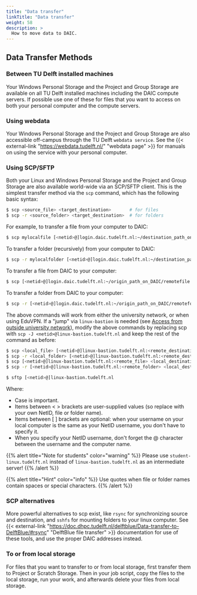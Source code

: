```yaml
---
title: "Data transfer"
linkTitle: "Data transfer"
weight: 58
description: >
  How to move data to DAIC.
---
```


## Data Transfer Methods

### Between TU Delft installed machines 

Your Windows Personal Storage and the Project and Group Storage are available on all TU Delft installed machines including the DAIC compute servers. If possible use one of these for files that you want to access on both your personal computer and the compute servers. 

### Using webdata

Your Windows Personal Storage and the Project and Group Storage are also accessible off-campus through the TU Delft `webdata service`. See the {{< external-link "https://webdata.tudelft.nl/" "webdata page" >}} for manuals on using the service with your personal computer.

### Using SCP/SFTP

Both your Linux and Windows Personal Storage and the Project and Group Storage are also available world-wide via an SCP/SFTP client. This is the simplest transfer method via the `scp` command, which has the following basic syntax:

```bash
$ scp <source_file> <target_destination>       # for files
$ scp -r <source_folder> <target_destination>  # for folders
```

For example, to transfer a file from your computer to DAIC:

```bash
$ scp mylocalfile [<netid>@]login.daic.tudelft.nl:~/destination_path_on_DAIC/
```

To transfer a folder (recursively) from your computer to DAIC:

```bash
$ scp -r mylocalfolder [<netid>@]login.daic.tudelft.nl:~/destination_path_on_DAIC/
```

To transfer a file from DAIC to your computer:

```bash
$ scp [<netid>@]login.daic.tudelft.nl:~/origin_path_on_DAIC/remotefile ./
```

To transfer a folder from DAIC to your computer:

```bash
$ scp -r [<netid>@]login.daic.tudelft.nl:~/origin_path_on_DAIC/remotefolder ./
```

The above commands will work from either the university network, or when using EduVPN. If a "jump" via `linux-bastion` is needed (see [Access from outside university network](/docs/manual/connecting/#access-from-outside-university-network)), modify the above commands by replacing scp with `scp -J <netid>@linux-bastion.tudelft.nl` and keep the rest of the command as before:

```bash
$ scp <local_file> [<netid>@]linux-bastion.tudelft.nl:<remote_destination>
$ scp -r <local_folder> [<netid>@]linux-bastion.tudelft.nl:<remote_destination>
$ scp [<netid>@]linux-bastion.tudelft.nl:<remote_file> <local_destination> 
$ scp -r [<netid>@]linux-bastion.tudelft.nl:<remote_folder> <local_destination>

$ sftp [<netid>@]linux-bastion.tudelft.nl
```

Where:
*  Case is important.
* Items between < > brackets are user-supplied values (so replace with your own NetID, file or folder name).
* Items between [ ] brackets are optional: when your username on your local computer is the same as your NetID username, you don't have to specify it.
* When you specify your NetID username, don't forget the @ character between the username and the computer name. 


{{% alert title="Note for students" color="warning" %}}
Please use `student-linux.tudelft.nl` instead of `linux-bastion.tudelft.nl` as an intermediate server!
{{% /alert %}}

{{% alert title="Hint" color="info" %}}
Use quotes when file or folder names contain spaces or special characters. 
{{% /alert %}} 

### SCP alternatives

More powerful alternatives to scp exist, like `rsync` for synchronizing source and destination, and `sshfs` for mounting folders to your linux computer. See {{< external-link "https://doc.dhpc.tudelft.nl/delftblue/Data-transfer-to-DelftBlue/#rsync" "DelftBlue file transfer" >}}  documentation for use of these tools, and use the proper DAIC addresses instead.


### To or from local storage

For files that you want to transfer to or from local storage, first transfer them to Project or Scratch Storage. Then in your job script, copy the files to the local storage, run your work, and afterwards delete your files from local storage. 



<!--
## see this example: 
* https://www.nhr.kit.edu/userdocs/horeka/filesystems/
* https://www.hrz.tu-darmstadt.de/hlr/nutzung_hlr/dateisysteme_hlr/index.en.jsp
-->